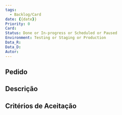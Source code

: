 ```yaml
---
tags:
  - Backlog/Card
date: {{date}}
Priority: 0
Card: 
Status: Done or In-progress or Scheduled or Paused
Environment: Testing or Staging or Production
Data_R: 
Data_D: 
Autor:
---
```

## Pedido

## Descrição

## Critérios de Aceitação
